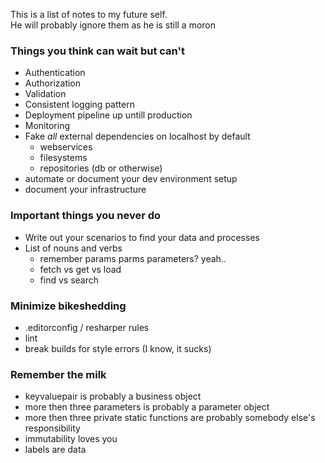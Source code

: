 This is a list of notes to my future self.  
He will probably ignore them as he is still a moron

### Things you think can wait but can't

  - Authentication
  - Authorization
  - Validation
  - Consistent logging pattern
  - Deployment pipeline up untill production
  - Monitoring
  - Fake *all* external dependencies on localhost by default
    - webservices
    - filesystems
    - repositories (db or otherwise)
  - automate or document your dev environment setup
  - document your infrastructure

### Important things you never do

  - Write out your scenarios to find your data and processes
  - List of nouns and verbs
    - remember params parms parameters? yeah..
    - fetch vs get vs load
    - find vs search

### Minimize bikeshedding

  - .editorconfig / resharper rules
  - lint
  - break builds for style errors (I know, it sucks)

### Remember the milk

  - keyvaluepair is probably a business object
  - more then three parameters is probably a parameter object
  - more then three private static functions are probably somebody else's responsibility
  - immutability loves you
  - labels are data
  
